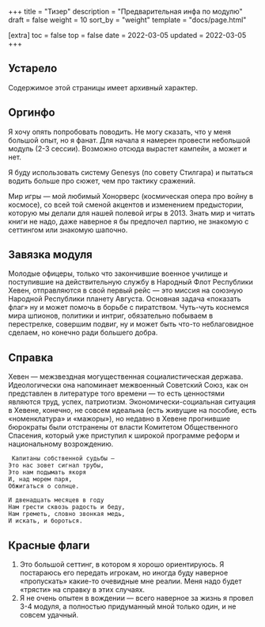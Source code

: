 +++
title = "Тизер"
description = "Предварительная инфа по модулю"
draft = false
weight = 10
sort_by = "weight"
template = "docs/page.html"

[extra]
toc = false
top = false
date = 2022-03-05
updated = 2022-03-05
+++
## Устарело

Содержимое этой страницы имеет архивный характер. 

## Оргинфо

Я хочу опять попробовать поводить. Не могу сказать, что у меня большой опыт, но я фанат. Для начала я намерен провести небольшой модуль (2-3 сессии).  Возможно отсюда вырастет кампейн, а может и нет.

Я буду использовать систему Genesys (по совету Стилгара) и пытаться водить больше про сюжет, чем про тактику сражений.

Мир игры — мой любимый Хонорверс (космическая опера про войну в космосе), со всей той сменой акцентов и изменением предыстории, которую мы делали для нашей полевой игры в 2013. Знать мир и читать книги не надо, даже наверное я бы предпочел партию, не знакомую с сеттингом или знакомую шапочно. 

## Завязка модуля

 Молодые офицеры, только что закончившие военное училище и поступившие на действительную службу в Народный Флот Республики Хевен, отправляются в свой первый рейс — это миссия на союзную Народной Республики планету Августа. Основная задача «показать флаг» ну и может помочь в борьбе с пиратством. Чуть-чуть коснемся мира шпионов, политики и интриг, обязательно побываем в перестрелке, совершим подвиг, ну и может быть что-то неблаговидное сделаем, но конечно ради большего добра. 
 
 ## Справка 
 Хевен — межзвездная могущественная социалистическая держава. Идеологически она напоминает межвоенный Советский Союз, как он представлен в литературе того времени — то есть ценностями являются труд, успех, патриотизм. Экономически-социальная ситуация в Хевене, конечно, не совсем идеальна (есть живущие на пособие, есть «номенклатура» и «мажоры»), но недавно в Хевене прогнившие бюрократы были отстранены от власти Комитетом Общественного Спасения, который уже приступил к широкой программе реформ и национальному возрождению.

     Капитаны собственной судьбы —
    Это нас зовет сигнал трубы,
    Это нам подымать якоря
    И, над морем паря,
    Обжигаться о солнце.

    И двенадцать месяцев в году
    Нам грести сквозь радость и беду,
    Нам греметь, словно звонкая медь,
    И искать, и бороться.

 ## Красные флаги

 1. Это большой сеттинг, в котором я хорошо ориентируюсь. Я постараюсь его передать игрокам, но иногда буду наверное «пропускать» какие-то очевидные мне реалии. Меня надо будет «трясти» на справку в этих случаях.
 2. Я не очень опытен в вождении — всего наверное за жизнь я провел 3-4 модуля, а полностью придуманный мной только один, и не совсем удачный.